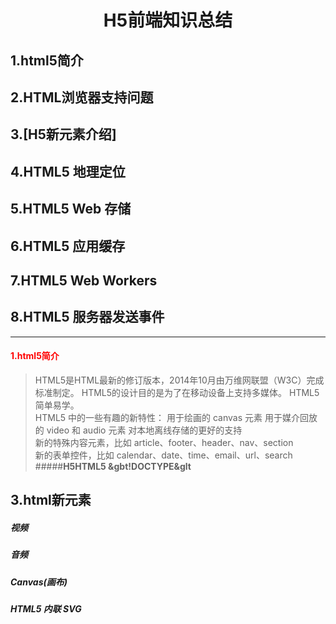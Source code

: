 #  <center>H5前端知识总结</center>
## 1.html5简介
## 2.HTML浏览器支持问题
## 3.[H5新元素介绍]
## 4.HTML5 地理定位
## 5.HTML5 Web 存储
## 6.HTML5 应用缓存
## 7.HTML5 Web Workers
## 8.HTML5 服务器发送事件
****
#### <font color="red">1.html5简介</font>
> HTML5是HTML最新的修订版本，2014年10月由万维网联盟（W3C）完成标准制定。
HTML5的设计目的是为了在移动设备上支持多媒体。
HTML5 简单易学。  
HTML5 中的一些有趣的新特性：
用于绘画的 canvas 元素
用于媒介回放的 video 和 audio 元素
对本地离线存储的更好的支持  
新的特殊内容元素，比如 article、footer、header、nav、section  
新的表单控件，比如 calendar、date、time、email、url、search
#####**H5HTML5 &gbt!DOCTYPE&glt**
## 3.html新元素
##### 视频
##### 音频
##### Canvas(画布)
##### HTML5 内联 SVG
